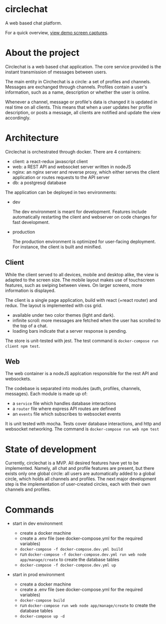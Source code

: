 # circlechat
A web based chat platform.

For a quick overview, [view demo screen captures](https://imgur.com/gallery/vyppnTj).

# About the project

Circlechat is a web based chat application. The core service provided is the instant transmission of messages between users.

The main entity in Circhechat is a circle: a set of profiles and channels. Messages are exchanged through channels. Profiles contain a user's information, such as a name, description or whether the user is online.

Whenever a channel, message or profile's data is changed it is updated in real time on all clients. This means that when a user updates her profile description, or posts a message, all clients are notified and update the view accordingly.

# Architecture

Circlechat is orchestrated through docker. There are 4 containers: 
- client: a react-redux javascript client
- web: a REST API and websocket server written in nodeJS
- nginx: an nginx server and reverse proxy, which either serves the client application or routes requests to the API server
- db: a postgresql database

The application can be deployed in two environments:

- dev

  The dev environment is meant for development. Features include automatically restarting the client and webserver on code changes for fast development.
  
- production

  The production environment is optimized for user-facing deployment. For instance, the client is built and minified.
  
## Client

While the client served to all devices, mobile and desktop alike, the view is adapted to the screen size. The mobile layout makes use of touchscreen features, such as swiping between views. On larger screens, more information is displayed.

The client is a single page application, build with react (+react router) and redux. The layout is implemented with css grid.

- available under two color themes (light and dark).
- infinite scroll: more messages are fetched when the user has scrolled to the top of a chat.
- loading bars indicate that a server response is pending.


The store is unit-tested with jest. The test command is `docker-compose run client npm test`.

## Web

The web container is a nodeJS applcation responsible for the rest API and websockets.

The codebase is separated into modules (auth, profiles, channels, messages). Each module is made up of:

- a `service` file which handles database interactions
- a `router` file where express API routes are defined
- an `events` file which subscribes to websocket events

It is unit tested with mocha. Tests cover database interactions, and http and websocket networking. The command is `docker-compose run web npm test`


# State of development

Currently, circlechat is a MVP. All desired features have yet to be implemented. Namely, all chat and profile features are present, but there exists only one global circle: all users are automatically added to a global circle, which holds all channels and profiles. The next major development step is the implementation of user-created circles, each with their own channels and profiles.

# Commands

- start in dev environment
  - create a docker machine
  - create a .env file (see docker-compose.yml for the required variables)
  - `docker-compose -f docker-compose.dev.yml build`
  - run `docker-compose -f docker-compose.dev.yml run web node app/manage/create` to create the database tables
  - `docker-compose -f docker-compose.dev.yml up`

- start in prod environment
  - create a docker machine
  - create a .env file (see docker-compose.yml for the required variables)
  - `docker-compose build`
  - run `docker-compose run web node app/manage/create` to create the database tables
  - `docker-compose up -d`

